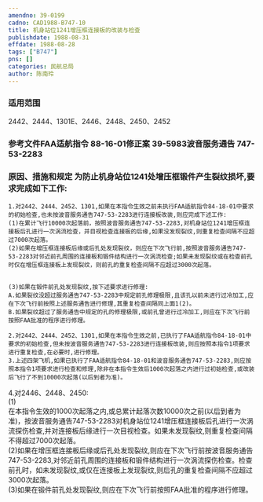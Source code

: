 ```yaml
---
amendno: 39-0199  
cadno: CAD1988-B747-10  
title: 机身站位1241增压框连接板的改装与检查  
publishdate: 1988-08-31  
effdate: 1988-08-28  
tags: ["B747"]  
pns: []  
categories: 民航总局  
author: 陈南玲  
---
```

  
### 适用范围  
2442、2444、1301E、2446、2448、2450、2452  
  
<!--more-->  
### 参考文件FAA适航指令 88-16-01修正案 39-5983波音服务通告 747-53-2283  
  
### 原因、措施和规定     为防止机身站位1241处增压框锻件产生裂纹损坏,要求完成如下工作:  
    1.对2442、2444、2452、1301,如果在本指令生效之前未执行FAA适航指令84-18-01中要求的初始检查,也未按波音服务通告747-53-2283进行连接板改装,则应完成下述工作:  
    (1)在累计飞行10000次起落前，按照波音服务通告747-53-2283,对机身站位1241增压框连接板后孔进行一次涡流检查，并目视检查连接板的后缘,如果没发现裂纹,则重复检查间隔不应超过7000次起落。  
    (2)如果在增压框连接板后缘或后孔处发现裂纹，则应在下次飞行前,按照波音服务通告747-53-2283对邻近前孔周围的连接板和锻件结构进行一次涡流检查;如果未发现裂纹或在检查前孔时仅在增压框连接板上发现裂纹，则前孔的重复检查间隔不应超过3000次起落。  
  
  
    (3)如果在锻件前孔处发现裂纹,按下述要求进行修理:  
    A.如果裂纹没超过服务通告747-53-2283中规定前孔修理极限,且该孔以前未进行过冷加工,应在下次飞行前按照上述服务通告进行修理,其重复检查间隔同上面1(2)。  
    B.如果裂纹超过了服务通告中规定的孔的修理极限,或前孔曾进行过冷加工,则应在下次飞行前按照FAA批准的程序进行修理。  
  
    2.对2442、2444、2452、1301,如果在本指令生效之前,已执行了FAA适航指令84-18-01中要求的初始检查,但未按波音服务通告747-53-2283进行连接板改装,则应按照本指令1项要求进行重复检查,在必要时,进行修理。  
    3.上述四架飞机,如果已执行了FAA适航指令84-18-01和波音服务通告747-53-2283,则应按照本指令1项要求进行检查和修理,除非在本指令生效后1000次起落之内进行过初始检查,或改装后飞行了不到10000次起落(以后到者为准)。  
  
4.对2446、2448、2450:  
(1)  
在本指令生效的1000次起落之内,或总累计起落次数10000次之前(以后到者为准)，按波音服务通告747-53-2283对机身站位1241增压框连接板后孔进行一次涡流探伤检查,并对连接板后缘进行一次目视检查。如果未发现裂纹,则重复检查间隔不得超过7000次起落。  
    (2)如果在增压框连接板后缘或后孔处发现裂纹,则应在下次飞行前按波音服务通告747-53-2283,对邻近前孔周围的连接板和锻件结构进行一次涡流探伤检查。检查前孔时，如未发现裂纹,或仅在连接板上发现裂纹,则后孔的重复检查间隔不应超过3000次起落。  
    (3)如果在锻件前孔处发现裂纹,则应在下次飞行前按照FAA批准的程序进行修理。  
  
